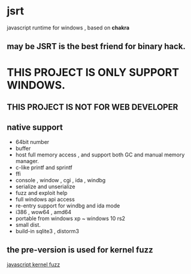 # jsrt
javascript runtime for windows , based on **chakra**

## may be JSRT is the best friend for binary hack.

# THIS PROJECT IS ONLY SUPPORT WINDOWS.
## THIS PROJECT IS NOT FOR WEB DEVELOPER

## native support
* 64bit number
* buffer
* host full memory access , and support both GC and manual memory manager.
* c-like printf and sprintf
* ffi
* console , window , cgi , ida , windbg
* serialize and unserialize
* fuzz and exploit help
* full windows api access
* re-entry support for windbg and ida mode
* i386 , wow64 , amd64
* portable from windows xp ~ windows 10 rs2
* small dist.
* build-in sqlite3 , distorm3

## the pre-version is used for kernel fuzz
[javascript kernel fuzz](https://github.com/tinysec/public/tree/master/FuzzWindowsKernelViaJavascript)


